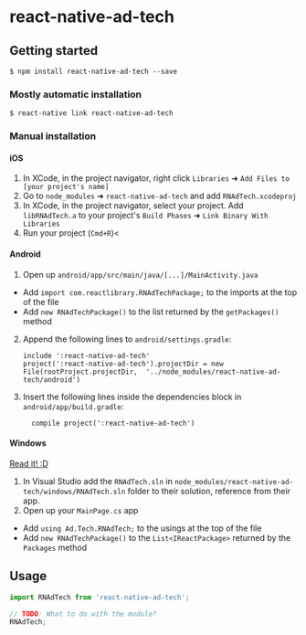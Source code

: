 
# react-native-ad-tech

## Getting started

`$ npm install react-native-ad-tech --save`

### Mostly automatic installation

`$ react-native link react-native-ad-tech`

### Manual installation


#### iOS

1. In XCode, in the project navigator, right click `Libraries` ➜ `Add Files to [your project's name]`
2. Go to `node_modules` ➜ `react-native-ad-tech` and add `RNAdTech.xcodeproj`
3. In XCode, in the project navigator, select your project. Add `libRNAdTech.a` to your project's `Build Phases` ➜ `Link Binary With Libraries`
4. Run your project (`Cmd+R`)<

#### Android

1. Open up `android/app/src/main/java/[...]/MainActivity.java`
  - Add `import com.reactlibrary.RNAdTechPackage;` to the imports at the top of the file
  - Add `new RNAdTechPackage()` to the list returned by the `getPackages()` method
2. Append the following lines to `android/settings.gradle`:
  	```
  	include ':react-native-ad-tech'
  	project(':react-native-ad-tech').projectDir = new File(rootProject.projectDir, 	'../node_modules/react-native-ad-tech/android')
  	```
3. Insert the following lines inside the dependencies block in `android/app/build.gradle`:
  	```
      compile project(':react-native-ad-tech')
  	```

#### Windows
[Read it! :D](https://github.com/ReactWindows/react-native)

1. In Visual Studio add the `RNAdTech.sln` in `node_modules/react-native-ad-tech/windows/RNAdTech.sln` folder to their solution, reference from their app.
2. Open up your `MainPage.cs` app
  - Add `using Ad.Tech.RNAdTech;` to the usings at the top of the file
  - Add `new RNAdTechPackage()` to the `List<IReactPackage>` returned by the `Packages` method


## Usage
```javascript
import RNAdTech from 'react-native-ad-tech';

// TODO: What to do with the module?
RNAdTech;
```
  